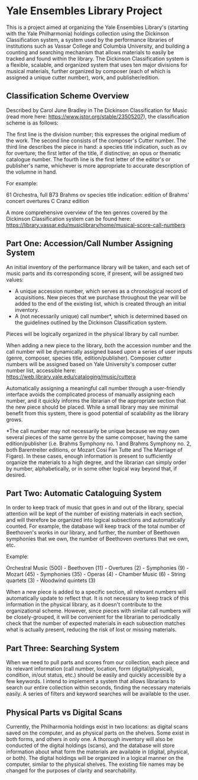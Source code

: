 # Yale Ensembles Library Project

This is a project aimed at organizing the Yale Ensembles Library's (starting with the Yale Philharmonia) holdings collection using the Dickinson Classification system, a system used by the performance libraries of institutions such as Vassar College and Columbia University, and building a counting and searching mechanism that allows materials to easily be tracked and found within the library. The Dickinson Classification system is a flexible, scalable, and organized system that uses ten major divisions for musical materials, further organized by composer (each of which is assigned a unique cutter number), work, and publisher/edition.


## Classification Scheme Overview

Described by Carol June Bradley in The Dickinson Classification for Music (read more here: https://www.jstor.org/stable/23505207), the classification scheme is as follows:

The first line is the division number; this expresses the original medium of the work.
The second line consists of the composer's Cutter number.
The third line describes the piece in hand: a species title indication, such as ov for overture; the first letter of the title, if distinctive; an opus or thematic catalogue number.
The fourth line is the first letter of the editor's or publisher's name, whichever is more appropriate to accurate description of the volumne in hand.

For example:

61 Orchestra, full
B73 Brahms
ov species title indication: edition of Brahms' concert overtures
C Cranz edition

A more comprehensive overview of the ten genres covered by the Dickinson Classification system can be found here: https://library.vassar.edu/musiclibrary/home/musical-score-call-numbers

## Part One: Accession/Call Number Assigning System

An initial inventory of the performance library will be taken, and each set of music parts and its corresponding score, if present, will be assigned two values:

- A unique accession number, which serves as a chronological record of acquisitions. New pieces that we purchase throughout the year will be added to the end of the existing list, which is created through an initial inventory.
- A (not necessarily unique) call number*, which is determined based on the guidelines outlined by the Dickinson Classification system.

Pieces will be logically organized in the physical library by call number.

When adding a new piece to the library, both the accession number and the call number will be dynamically assigned based upon a series of user inputs (genre, composer, species title, edition/publisher). Composer cutter numbers will be assigned based on Yale University's composer cutter number list, accessible here: https://web.library.yale.edu/cataloging/music/cuttera

Automatically assigning a meaningful call number through a user-friendly interface avoids the complicated process of manually assigning each number, and it quickly informs the librarian of the appropriate section that the new piece should be placed. While a small library may see minimal benefit from this system, there is good potential of scalability as the library grows.

*The call number may not necessarily be unique because we may own several pieces of the same genre by the same composer, having the same edition/publisher (i.e. Brahms Symphony no. 1 and Brahms Symphony no. 2, both Barentreiter editions, or Mozart Cosi Fan Tutte and The Marriage of Figaro). In these cases, enough information is present to sufficiently organize the materials to a high degree, and the librarian can simply order by number, alphabetically, or in some other logical way beyond that, if desired.


## Part Two: Automatic Cataloguing System

In order to keep track of music that goes in and out of the library, special attention will be kept of the number of existing materials in each section, and will therefore be organized into logical subsections and automatically counted. For example, the database will keep track of the total number of Beethoven's works in our library, and further, the number of Beethoven symphonies that we own, the number of Beethoven overtures that we own, etc.

Example:

Orchestral Music (500)
    - Beethoven (11)
        - Overtures (2)
        - Symphonies (9)
    - Mozart (45)
        - Symphonies (35)
        - Operas (4)
        - Chamber Music (6)
            - String quartets (3)
            - Woodwind quintets (3)

When a new piece is added to a specific section, all relevant numbers will automatically update to reflect that. It is not necessary to keep track of this information in the physical library, as it doesn't contribute to the organizational scheme. However, since pieces with similar call numbers will be closely-grouped, it will be convenient for the librarian to periodically check that the number of expected materials in each subsection matches what is actually present, reducing the risk of lost or missing materials.

## Part Three: Searching System

When we need to pull parts and scores from our collection, each piece and its relevant information (call number, location, form (digital/physical), condition, in/out status, etc.) should be easily and quickly accessible by a few keywords. I intend to implement a system that allows librarians to search our entire collection within seconds, finding the necessary materials easily. A series of filters and keyword searches will be available to the user.

## Physical Parts vs Digital Scans

Currently, the Philharmonia holdings exist in two locations: as digital scans saved on the computer, and as physical parts on the shelves. Some exist in both forms, and others in only one. A thorough inventory will also be conducted of the digital holdings (scans), and the database will store information about what form the materials are available in (digital, physical, or both). The digital holdings will be organized in a logical manner on the computer, similar to the physical shelves. The existing file names may be changed for the purposes of clarity and searchability.
